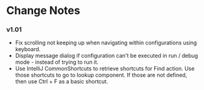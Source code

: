 # Change Notes

### v1.01
- Fix scrolling not keeping up when navigating within configurations using keyboard.
- Display message dialog if configuration can't be executed in run / debug mode - instead of trying to run it.
- Use IntelliJ CommonShortcuts to retrieve shortcuts for Find action. Use those shortcuts to go to lookup component. If those are not defined, then use Ctrl + F as a basic shortcut.
